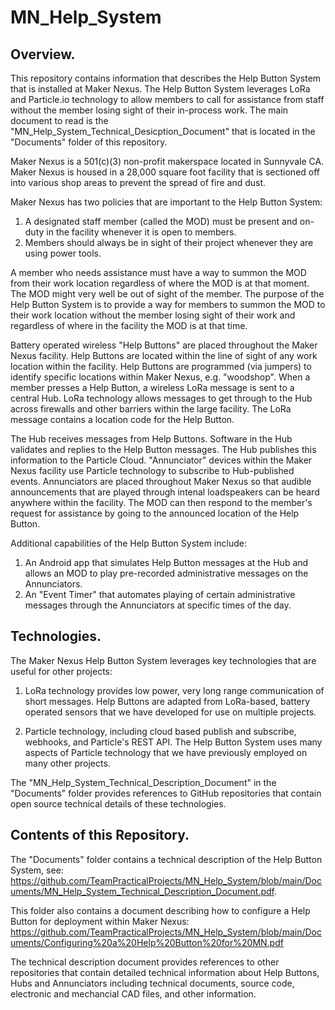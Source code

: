 # MN_Help_System
## Overview.
This repository contains information that describes the Help Button System that is installed at Maker Nexus.  The Help
Button System leverages LoRa and Particle.io technology to allow members to call for assistance from staff without
the member losing sight of their in-process work.  The main document to read is the "MN_Help_System_Technical_Desicption_Document"
that is located in the "Documents" folder of this repository.

Maker Nexus is a 501(c)(3) non-profit makerspace located in Sunnyvale CA.  Maker Nexus is housed in a 28,000 square foot
facility that is sectioned off into various shop areas to prevent the spread of fire and dust.

Maker Nexus has two policies that are important to the Help Button System:
1. A designated staff member (called the MOD) must be present and on-duty in the facility whenever it is open to members.
2. Members should always be in sight of their project whenever they are using power tools.

A member who needs assistance must have a way to summon the MOD from their work location regardless of where the MOD is
at that moment.  The MOD might very well be out of sight of the member.  The purpose of the Help Button System is to provide
a way for members to summon the MOD to their work location without the member losing sight of their work and regardless of where
in the facility the MOD is at that time.

Battery operated wireless "Help Buttons" are placed throughout the Maker Nexus facility.  Help Buttons are located within the
line of sight of any work location within the facility.  Help Buttons are programmed (via jumpers) to identify specific locations
within Maker Nexus, e.g. "woodshop".  When a member presses a Help Button, a wireless LoRa message is sent to a central Hub.  LoRa technology
allows messages to get through to the Hub across firewalls and other barriers within the large facility.  The LoRa message contains
a location code for the Help Button.

The Hub receives messages from Help Buttons.  Software in the Hub validates and replies to the Help Button messages.  The Hub publishes
this information to the Particle Cloud.  "Annunciator" devices within the Maker Nexus facility use Particle technology to subscribe
to Hub-published events.  Annunciators are placed throughout Maker Nexus so that audible announcements that are played through 
intenal loadspeakers can be heard anywhere within the facility.  The MOD can then respond to the member's request for assistance
by going to the announced location of the Help Button.

Additional capabilities of the Help Button System include:
1. An Android app that simulates Help Button messages at the Hub and allows an MOD to play pre-recorded administrative messages on the Annunciators.
2. An "Event Timer" that automates playing of certain administrative messages through the Annunciators at specific times of the day.

## Technologies.
The Maker Nexus Help Button System leverages key technologies that are useful for other projects:

1.  LoRa technology provides low power, very long range communication of short messages.  Help Buttons are adapted from LoRa-based,
battery operated sensors that we have developed for use on multiple projects.

2. Particle technology, including cloud based publish and subscribe, webhooks, and Particle's REST API.  The Help Button System
uses many aspects of Particle technology that we have previously employed on many other projects.

The "MN_Help_System_Technical_Description_Document" in the "Documents" folder provides references to GitHub repositories that 
contain open source technical details of these technologies.

## Contents of this Repository.
The "Documents" folder contains a technical description of the Help Button System, see: https://github.com/TeamPracticalProjects/MN_Help_System/blob/main/Documents/MN_Help_System_Technical_Description_Document.pdf.

This folder also contains a document describing how to configure a Help Button for deployment within Maker Nexus:  https://github.com/TeamPracticalProjects/MN_Help_System/blob/main/Documents/Configuring%20a%20Help%20Button%20for%20MN.pdf

The technical description document provides references to other repositories that contain detailed technical information about Help
Buttons, Hubs and Annunciators including technical documents, source code, electronic and mechancial CAD files, and other information.

